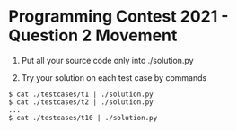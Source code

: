 # Programming Contest 2021 - Question 2 Movement

1. Put all your source code only into ./solution.py

2. Try your solution on each test case by commands

```
$ cat ./testcases/t1 | ./solution.py
$ cat ./testcases/t2 | ./solution.py
...
$ cat ./testcases/t10 | ./solution.py
```
